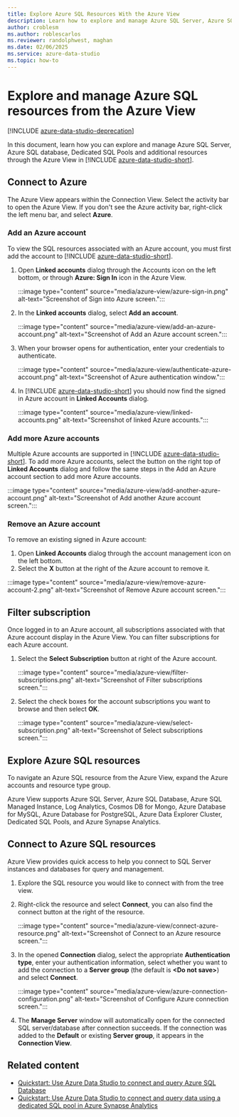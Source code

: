 ```yaml
---
title: Explore Azure SQL Resources With the Azure View
description: Learn how to explore and manage Azure SQL Server, Azure SQL Database, and Azure SQL Managed Instance through the Azure View.
author: croblesm
ms.author: roblescarlos
ms.reviewer: randolphwest, maghan
ms.date: 02/06/2025
ms.service: azure-data-studio
ms.topic: how-to
---
```


# Explore and manage Azure SQL resources from the Azure View

[!INCLUDE [azure-data-studio-deprecation](includes/azure-data-studio-deprecation.md)]

In this document, learn how you can explore and manage Azure SQL Server, Azure SQL database, Dedicated SQL Pools and additional resources through the Azure View in [!INCLUDE [azure-data-studio-short](includes/azure-data-studio-short.md)].

## Connect to Azure

The Azure View appears within the Connection View. Select the activity bar to open the Azure View. If you don't see the Azure activity bar, right-click the left menu bar, and select **Azure**.

### Add an Azure account

To view the SQL resources associated with an Azure account, you must first add the account to [!INCLUDE [azure-data-studio-short](includes/azure-data-studio-short.md)].

1. Open **Linked accounts** dialog through the Accounts icon on the left bottom, or through **Azure: Sign In** icon in the Azure View.

   :::image type="content" source="media/azure-view/azure-sign-in.png" alt-text="Screenshot of Sign into Azure screen.":::

1. In the **Linked accounts** dialog, select **Add an account**.

   :::image type="content" source="media/azure-view/add-an-azure-account.png" alt-text="Screenshot of Add an Azure account screen.":::

1. When your browser opens for authentication, enter your credentials to authenticate.

   :::image type="content" source="media/azure-view/authenticate-azure-account.png" alt-text="Screenshot of Azure authentication window.":::

1. In [!INCLUDE [azure-data-studio-short](includes/azure-data-studio-short.md)] you should now find the signed in Azure account in **Linked Accounts** dialog.

   :::image type="content" source="media/azure-view/linked-accounts.png" alt-text="Screenshot of linked Azure accounts.":::

### Add more Azure accounts

Multiple Azure accounts are supported in [!INCLUDE [azure-data-studio-short](includes/azure-data-studio-short.md)]. To add more Azure accounts, select the button on the right top of **Linked Accounts** dialog and follow the same steps in the Add an Azure account section to add more Azure accounts.

:::image type="content" source="media/azure-view/add-another-azure-account.png" alt-text="Screenshot of Add another Azure account screen.":::

### Remove an Azure account

To remove an existing signed in Azure account:

1. Open **Linked Accounts** dialog through the account management icon on the left bottom.
1. Select the **X** button at the right of the Azure account to remove it.

:::image type="content" source="media/azure-view/remove-azure-account-2.png" alt-text="Screenshot of Remove Azure account screen.":::

## Filter subscription

Once logged in to an Azure account, all subscriptions associated with that Azure account display in the Azure View. You can filter subscriptions for each Azure account.

1. Select the **Select Subscription** button at right of the Azure account.

   :::image type="content" source="media/azure-view/filter-subscriptions.png" alt-text="Screenshot of Filter subscriptions screen.":::

1. Select the check boxes for the account subscriptions you want to browse and then select **OK**.

   :::image type="content" source="media/azure-view/select-subscription.png" alt-text="Screenshot of Select subscriptions screen.":::

## Explore Azure SQL resources

To navigate an Azure SQL resource from the Azure View, expand the Azure accounts and resource type group.

Azure View supports Azure SQL Server, Azure SQL Database, Azure SQL Managed Instance, Log Analytics, Cosmos DB for Mongo, Azure Database for MySQL, Azure Database for PostgreSQL, Azure Data Explorer Cluster, Dedicated SQL Pools, and Azure Synapse Analytics.

## Connect to Azure SQL resources

Azure View provides quick access to help you connect to SQL Server instances and databases for query and management.

1. Explore the SQL resource you would like to connect with from the tree view.
1. Right-click the resource and select **Connect**, you can also find the connect button at the right of the resource.

   :::image type="content" source="media/azure-view/connect-azure-resource.png" alt-text="Screenshot of Connect to an Azure resource screen.":::

1. In the opened **Connection** dialog, select the appropriate **Authentication type**, enter your authentication information, select whether you want to add the connection to a **Server group** (the default is **\<Do not save\>**) and select **Connect**.

   :::image type="content" source="media/azure-view/azure-connection-configuration.png" alt-text="Screenshot of Configure Azure connection screen.":::

1. The **Manage Server** window will automatically open for the connected SQL server/database after connection succeeds.  If the connection was added to the **Default** or existing **Server group**, it appears in the **Connection View**.

## Related content

- [Quickstart: Use Azure Data Studio to connect and query Azure SQL Database](quickstart-sql-database.md)
- [Quickstart: Use Azure Data Studio to connect and query data using a dedicated SQL pool in Azure Synapse Analytics](quickstart-sql-dw.md)
